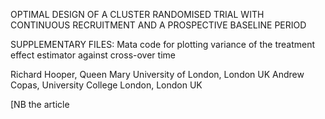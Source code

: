 OPTIMAL DESIGN OF A CLUSTER RANDOMISED TRIAL WITH CONTINUOUS RECRUITMENT
AND A PROSPECTIVE BASELINE PERIOD

SUPPLEMENTARY FILES: Mata code for plotting variance of the treatment
effect estimator against cross-over time

Richard Hooper, Queen Mary University of London, London UK
Andrew Copas, University College London, London UK


[NB the article 
